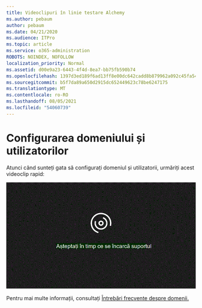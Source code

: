```yaml
---
title: Videoclipuri în linie testare Alchemy
ms.author: pebaum
author: pebaum
ms.date: 04/21/2020
ms.audience: ITPro
ms.topic: article
ms.service: o365-administration
ROBOTS: NOINDEX, NOFOLLOW
localization_priority: Normal
ms.assetid: d00e9a23-6443-4f4d-8ea7-bb75fb590b74
ms.openlocfilehash: 1397d3ed189f6ad13ff8e00dc642cadd8b879962a092c45fa54b975888c03397
ms.sourcegitcommit: b5f7da89a650d2915dc652449623c78be6247175
ms.translationtype: MT
ms.contentlocale: ro-RO
ms.lasthandoff: 08/05/2021
ms.locfileid: "54060739"
---
```

# <a name="set-up-domain-and-users"></a>Configurarea domeniului și utilizatorilor

Atunci când sunteți gata să configurați domeniul și utilizatorii, urmăriți acest videoclip rapid:
  
![Browserul nu acceptă redarea video. Instalați Microsoft Silverlight, Adobe Flash Player sau Internet Explorer 9.](media/MSN_Video_Widget.gif)
  
Pentru mai multe informații, consultați [Întrebări frecvente despre domenii.](https://docs.microsoft.com/microsoft-365/admin/setup/domains-faq)